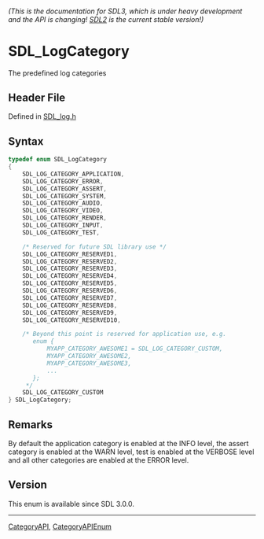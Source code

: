 ###### (This is the documentation for SDL3, which is under heavy development and the API is changing! [SDL2](https://wiki.libsdl.org/SDL2/) is the current stable version!)
# SDL_LogCategory

The predefined log categories

## Header File

Defined in [SDL_log.h](https://github.com/libsdl-org/SDL/blob/main/include/SDL3/SDL_log.h)

## Syntax

```c
typedef enum SDL_LogCategory
{
    SDL_LOG_CATEGORY_APPLICATION,
    SDL_LOG_CATEGORY_ERROR,
    SDL_LOG_CATEGORY_ASSERT,
    SDL_LOG_CATEGORY_SYSTEM,
    SDL_LOG_CATEGORY_AUDIO,
    SDL_LOG_CATEGORY_VIDEO,
    SDL_LOG_CATEGORY_RENDER,
    SDL_LOG_CATEGORY_INPUT,
    SDL_LOG_CATEGORY_TEST,

    /* Reserved for future SDL library use */
    SDL_LOG_CATEGORY_RESERVED1,
    SDL_LOG_CATEGORY_RESERVED2,
    SDL_LOG_CATEGORY_RESERVED3,
    SDL_LOG_CATEGORY_RESERVED4,
    SDL_LOG_CATEGORY_RESERVED5,
    SDL_LOG_CATEGORY_RESERVED6,
    SDL_LOG_CATEGORY_RESERVED7,
    SDL_LOG_CATEGORY_RESERVED8,
    SDL_LOG_CATEGORY_RESERVED9,
    SDL_LOG_CATEGORY_RESERVED10,

    /* Beyond this point is reserved for application use, e.g.
       enum {
           MYAPP_CATEGORY_AWESOME1 = SDL_LOG_CATEGORY_CUSTOM,
           MYAPP_CATEGORY_AWESOME2,
           MYAPP_CATEGORY_AWESOME3,
           ...
       };
     */
    SDL_LOG_CATEGORY_CUSTOM
} SDL_LogCategory;
```

## Remarks

By default the application category is enabled at the INFO level, the
assert category is enabled at the WARN level, test is enabled at the
VERBOSE level and all other categories are enabled at the ERROR level.

## Version

This enum is available since SDL 3.0.0.

----
[CategoryAPI](CategoryAPI), [CategoryAPIEnum](CategoryAPIEnum)

